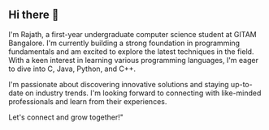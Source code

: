 ## Hi there 👋

I'm Rajath, a first-year undergraduate computer science student at GITAM Bangalore. I'm currently building a strong foundation in programming fundamentals and am excited to explore the latest techniques in the field. With a keen interest in learning various programming languages, I'm eager to dive into C, Java, Python, and C++.

I'm passionate about discovering innovative solutions and staying up-to-date on industry trends. I'm looking forward to connecting with like-minded professionals and learn from their experiences. 

Let's connect and grow together!"


<!--
**rajathknaik06/Rajathknaik06** is a ✨ _special_ ✨ repository because its `README.md` (this file) appears on your GitHub profile.

Here are some ideas to get you started:

- 🔭 I’m currently working on ...
- 🌱 I’m currently learning ...
- 👯 I’m looking to collaborate on ...
- 🤔 I’m looking for help with ...
- 💬 Ask me about ...
- 📫 How to reach me: ...
- 😄 Pronouns: ...
- ⚡ Fun fact: ...
-->
